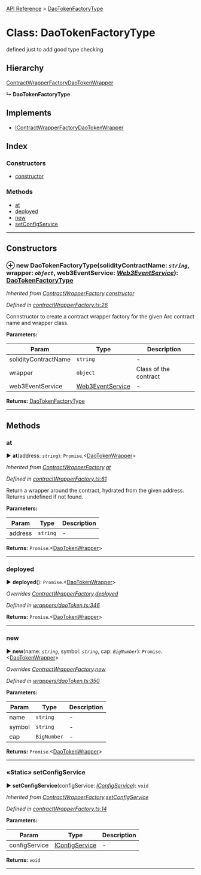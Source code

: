 [API Reference](../README.md) > [DaoTokenFactoryType](../classes/DaoTokenFactoryType.md)



# Class: DaoTokenFactoryType


defined just to add good type checking

## Hierarchy


 [ContractWrapperFactory](ContractWrapperFactory.md)[DaoTokenWrapper](DaoTokenWrapper.md)

**↳ DaoTokenFactoryType**







## Implements

* [IContractWrapperFactory](../interfaces/IContractWrapperFactory.md)[DaoTokenWrapper](DaoTokenWrapper.md)

## Index

### Constructors

* [constructor](DaoTokenFactoryType.md#constructor)


### Methods

* [at](DaoTokenFactoryType.md#at)
* [deployed](DaoTokenFactoryType.md#deployed)
* [new](DaoTokenFactoryType.md#new)
* [setConfigService](DaoTokenFactoryType.md#setConfigService)



---
## Constructors
<a id="constructor"></a>


### ⊕ **new DaoTokenFactoryType**(solidityContractName: *`string`*, wrapper: *`object`*, web3EventService: *[Web3EventService](Web3EventService.md)*): [DaoTokenFactoryType](DaoTokenFactoryType.md)


*Inherited from [ContractWrapperFactory](ContractWrapperFactory.md).[constructor](ContractWrapperFactory.md#constructor)*

*Defined in [contractWrapperFactory.ts:26](https://github.com/daostack/arc.js/blob/f343aa24/lib/contractWrapperFactory.ts#L26)*



Connstructor to create a contract wrapper factory for the given Arc contract name and wrapper class.


**Parameters:**

| Param | Type | Description |
| ------ | ------ | ------ |
| solidityContractName | `string`   |  - |
| wrapper | `object`   |  Class of the contract |
| web3EventService | [Web3EventService](Web3EventService.md)   |  - |





**Returns:** [DaoTokenFactoryType](DaoTokenFactoryType.md)

---


## Methods
<a id="at"></a>

###  at

► **at**(address: *`string`*): `Promise`.<[DaoTokenWrapper](DaoTokenWrapper.md)>



*Inherited from [ContractWrapperFactory](ContractWrapperFactory.md).[at](ContractWrapperFactory.md#at)*

*Defined in [contractWrapperFactory.ts:61](https://github.com/daostack/arc.js/blob/f343aa24/lib/contractWrapperFactory.ts#L61)*



Return a wrapper around the contract, hydrated from the given address. Returns undefined if not found.


**Parameters:**

| Param | Type | Description |
| ------ | ------ | ------ |
| address | `string`   |  - |





**Returns:** `Promise`.<[DaoTokenWrapper](DaoTokenWrapper.md)>





___

<a id="deployed"></a>

###  deployed

► **deployed**(): `Promise`.<[DaoTokenWrapper](DaoTokenWrapper.md)>



*Overrides [ContractWrapperFactory](ContractWrapperFactory.md).[deployed](ContractWrapperFactory.md#deployed)*

*Defined in [wrappers/daoToken.ts:346](https://github.com/daostack/arc.js/blob/f343aa24/lib/wrappers/daoToken.ts#L346)*





**Returns:** `Promise`.<[DaoTokenWrapper](DaoTokenWrapper.md)>





___

<a id="new"></a>

###  new

► **new**(name: *`string`*, symbol: *`string`*, cap: *`BigNumber`*): `Promise`.<[DaoTokenWrapper](DaoTokenWrapper.md)>



*Overrides [ContractWrapperFactory](ContractWrapperFactory.md).[new](ContractWrapperFactory.md#new)*

*Defined in [wrappers/daoToken.ts:350](https://github.com/daostack/arc.js/blob/f343aa24/lib/wrappers/daoToken.ts#L350)*



**Parameters:**

| Param | Type | Description |
| ------ | ------ | ------ |
| name | `string`   |  - |
| symbol | `string`   |  - |
| cap | `BigNumber`   |  - |





**Returns:** `Promise`.<[DaoTokenWrapper](DaoTokenWrapper.md)>





___

<a id="setConfigService"></a>

### «Static» setConfigService

► **setConfigService**(configService: *[IConfigService](../interfaces/IConfigService.md)*): `void`



*Inherited from [ContractWrapperFactory](ContractWrapperFactory.md).[setConfigService](ContractWrapperFactory.md#setConfigService)*

*Defined in [contractWrapperFactory.ts:14](https://github.com/daostack/arc.js/blob/f343aa24/lib/contractWrapperFactory.ts#L14)*



**Parameters:**

| Param | Type | Description |
| ------ | ------ | ------ |
| configService | [IConfigService](../interfaces/IConfigService.md)   |  - |





**Returns:** `void`





___


